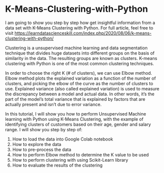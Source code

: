 # K-Means-Clustering-with-Python
I am going to show you step by step how get insightful information from a data set with K-Means Clustering with Python. For full article, feel free to visit https://learndatascienceskill.com/index.php/2020/08/06/k-means-clustering-with-python/

Clustering is a unsupervised machine learning and data segmentation technique that divides huge datasets into different groups on the basis of similarity in the data. The resulting groups are known as clusters. K-means clustering with Python is one of the most common clustering techniques.

In order to choose the right K (# of clusters), we can use Elbow method. Elbow method plots the explained variation as a function of the number of clusters, and picking the elbow of the curve as the number of clusters to use. Explained variance (also called explained variation) is used to measure the discrepancy between a model and actual data. In other words, it’s the part of the model’s total variance that is explained by factors that are actually present and isn’t due to error variance.

In this tutorial, I will show you how to perform Unsupervised Machine learning with Python using K-Means Clustering, with the example of identifying clusters of customers based on their age, gender and salary range. I will show you step by step of:

1. How to load the data into Google Colab notebook
2. How to explore the data
3. How to pre-process the data
4. How to perform Elbow method to determine the K value to be used
5. How to perform clustering with using Scikit-Learn library
6. How to evaluate the results of the clustering
